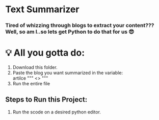 # Text Summarizer
### Tired of whizzing through blogs to extract your content??? Well, so am I..so lets get Python to do that for us 😎

# 💡 All you gotta do:
1) Download this folder.  
2)  Paste the blog you want summarized in the variable:  
artilce """  <<Place your Blog here>>  """
3) Run the entire file

## Steps to Run this Project:
1) Run the scode on a desired python editor.
